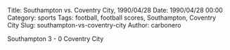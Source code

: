 Title: Southampton vs. Coventry City, 1990/04/28
Date: 1990/04/28 00:00
Category: sports
Tags: football, football scores, Southampton, Coventry City
Slug: southampton-vs-coventry-city
Author: carbonero


Southampton 3 - 0 Coventry City
